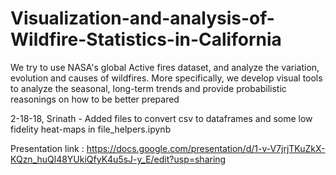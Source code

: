 # Visualization-and-analysis-of-Wildfire-Statistics-in-California

We try to use NASA's global Active fires dataset, and analyze the variation, evolution and causes of wildfires. More specifically, we develop visual tools to analyze the seasonal, long-term trends and provide probabilistic reasonings on how to be better prepared

2-18-18, Srinath - Added files to convert csv to dataframes and some low fidelity heat-maps in file_helpers.ipynb

Presentation link : https://docs.google.com/presentation/d/1-v-V7jrjTKuZkX-KQzn_huQl48YUkiQfyK4u5sJ-y_E/edit?usp=sharing
